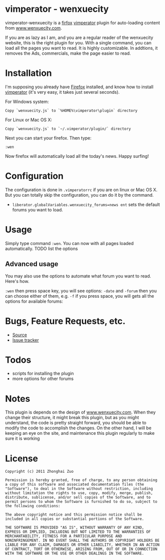 # vimperator - wenxuecity

vimperator-wenxuecity is a [firfox][1] [vimperator][2] plugin for auto-loading content from www.wenxuecity.com. 

If you are as lazy as I am, and you are a regular reader of the wenxuecity website, this is the right plugin for you. With a single command, you can load all the pages you want to read. It is highly customizable. In addtions, it removes the Ads, commercials, make the page easier to read.

[1]: http://www.mozilla.org/en-US/firefox/
[2]: http://vimperator.org/vimperator

# Installation
I'm supposing you already have [Firefox][1] installed, and know how to install [vimperator][2] (it's very easy, it takes just several seconds).

For Windows system:

    Copy `wenxuecity.js` to `%HOME%\vimperator\plugin` directory

For Linux or Mac OS X:

    Copy `wenxuecity.js` to `~/.vimperator/plugin/` directory
    
Next you can start your firefox. Then type:

    :wen

Now firefox will automatically load all the today's news. Happy surfing!

# Configuration

The configuration is done in `.vimperatorrc` if you are on linux or Mac OS X. But you can totally skip the configuration, you can do it by the command. 

 * `liberator.globalVariables.wenxuecity_forums=news ent` sets the default forums you want to load. 

# Usage

Simply type command `:wen`. You can now with all pages loaded automatically.
TODO list the options

## Advanced usage

You may also use the options to automate what forum you want to read. Here's how.

 `:wen`
 then press space key, you will see options:
 `-date` and `-forum`
 then you can choose either of them, e.g.
 `-f`
 if you press space, you will gets all the options for available forums:


# Bugs, Feature Requests, etc. 

 * [Source][3]
 * [Issue tracker][4]

[3]: http://github.com/zhhz/vimperator-wenxuecity
[4]: http://github.com/zhhz/vimperator-wenxuecity/issues

# Todos

 * scripts for installing the plugin
 * more options for other forums
 
# Notes
 
 This plugin is depends on the design of www.wenxuecity.com. When they change their structure, it might break this plugin, but as you might understand, the code is pretty straight forward, you should be able to modify the code to accomplish the changes. On the other hand, I will be keeping an eye on the site, and maintenance this plugin regularly to make sure it is working

# License

    Copyright (c) 2011 Zhonghai Zuo
    
    Permission is hereby granted, free of charge, to any person obtaining
    a copy of this software and associated documentation files (the
    "Software"), to deal in the Software without restriction, including
    without limitation the rights to use, copy, modify, merge, publish,
    distribute, sublicense, and/or sell copies of the Software, and to
    permit persons to whom the Software is furnished to do so, subject to
    the following conditions:
    
    The above copyright notice and this permission notice shall be
    included in all copies or substantial portions of the Software.
    
    THE SOFTWARE IS PROVIDED "AS IS", WITHOUT WARRANTY OF ANY KIND,
    EXPRESS OR IMPLIED, INCLUDING BUT NOT LIMITED TO THE WARRANTIES OF
    MERCHANTABILITY, FITNESS FOR A PARTICULAR PURPOSE AND
    NONINFRINGEMENT. IN NO EVENT SHALL THE AUTHORS OR COPYRIGHT HOLDERS BE
    LIABLE FOR ANY CLAIM, DAMAGES OR OTHER LIABILITY, WHETHER IN AN ACTION
    OF CONTRACT, TORT OR OTHERWISE, ARISING FROM, OUT OF OR IN CONNECTION
    WITH THE SOFTWARE OR THE USE OR OTHER DEALINGS IN THE SOFTWARE.



